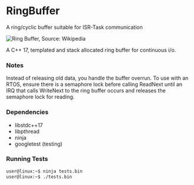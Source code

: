 # RingBuffer
A ring/cyclic buffer suitable for ISR-Task communication

![Ring Buffer, Source: Wikipedia](https://upload.wikimedia.org/wikipedia/commons/thumb/d/d9/Ring_buffer.svg/246px-Ring_buffer.svg.png)

A C++ 17, templated and stack allocated ring buffer for continuous i/o. 


### Notes
Instead of releasing old data, you handle the buffer overrun.
To use with an RTOS, ensure there is a semaphore lock before calling ReadNext until an IRQ that calls WriteNext to the ring buffer occurs and releases the semaphore lock for reading. 



### Dependencies
- libstdc++17
- libpthread
- ninja
- googletest (testing)

### Running Tests

```bash
user@linux:~$ ninja tests.bin
user@linux:~$ ./tests.bin
```
